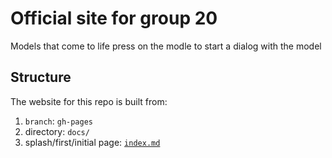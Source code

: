 # Official site for group 20

Models that come to life
press on the modle to start a dialog with the model

## Structure

The website for this repo is built from:
1. `branch`: `gh-pages`
2. directory: `docs/`
3. splash/first/initial page: [`index.md`](docs/index.md)
